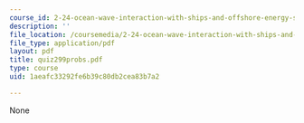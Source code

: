 ```yaml
---
course_id: 2-24-ocean-wave-interaction-with-ships-and-offshore-energy-systems-13-022-spring-2002
description: ''
file_location: /coursemedia/2-24-ocean-wave-interaction-with-ships-and-offshore-energy-systems-13-022-spring-2002/1aeafc33292fe6b39c80db2cea83b7a2_quiz299probs.pdf
file_type: application/pdf
layout: pdf
title: quiz299probs.pdf
type: course
uid: 1aeafc33292fe6b39c80db2cea83b7a2

---
```

None
